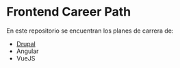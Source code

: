# Frontend Career Path

En este repositorio se encuentran los planes de carrera de:

- [Drupal](/drupal/drupal-career-path.md)
- Angular
- VueJS
